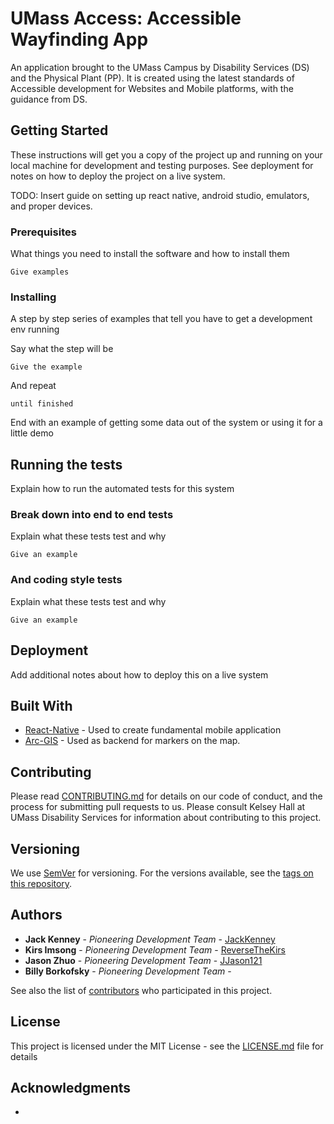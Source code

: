 # UMass Access: Accessible Wayfinding App

An application brought to the UMass Campus by Disability Services (DS) and the Physical Plant (PP). 
It is created using the latest standards of Accessible development for Websites and Mobile platforms, with the guidance from DS.


## Getting Started

These instructions will get you a copy of the project up and running on your local machine for development and testing purposes. 
See deployment for notes on how to deploy the project on a live system.

TODO: Insert guide on setting up react native, android studio, emulators, and proper devices.

### Prerequisites

What things you need to install the software and how to install them

```
Give examples
```

### Installing

A step by step series of examples that tell you have to get a development env running

Say what the step will be

```
Give the example
```

And repeat

```
until finished
```

End with an example of getting some data out of the system or using it for a little demo

## Running the tests

Explain how to run the automated tests for this system

### Break down into end to end tests

Explain what these tests test and why

```
Give an example
```

### And coding style tests

Explain what these tests test and why

```
Give an example
```

## Deployment

Add additional notes about how to deploy this on a live system

## Built With

* [React-Native](https://facebook.github.io/react-native/) - Used to create fundamental mobile application
* [Arc-GIS](https://umass-amherst.maps.arcgis.com/home/index.html) - Used as backend for markers on the map.

## Contributing

Please read [CONTRIBUTING.md](https://gist.github.com/PurpleBooth/b24679402957c63ec426) for details on our code of conduct, and the process for submitting pull requests to us.
Please consult Kelsey Hall at UMass Disability Services for information about contributing to this project.

## Versioning

We use [SemVer](http://semver.org/) for versioning. For the versions available, see the [tags on this repository](https://github.com/your/project/tags). 

## Authors

* **Jack Kenney** - *Pioneering Development Team* - [JackKenney](https://github.com/JackKenney)
* **Kirs Imsong** - *Pioneering Development Team* - [ReverseTheKirs](https://github.com/ReverseTheKirs)
* **Jason Zhuo** - *Pioneering Development Team* - [JJason121](https://github.com/JJason121)
* **Billy Borkofsky** - *Pioneering Development Team* - []()

See also the list of [contributors](https://github.com/your/project/contributors) who participated in this project.

## License

This project is licensed under the MIT License - see the [LICENSE.md](LICENSE.md) file for details

## Acknowledgments

* 

